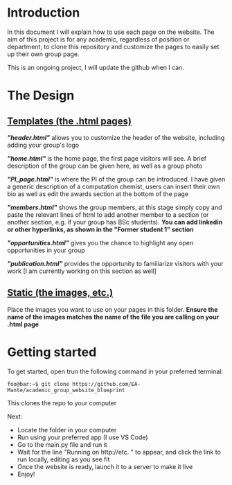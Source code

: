 # Introduction

In this document I will explain how to use each page on the website. The aim of this project is for any academic, regardless of position or department, to clone this repository and customize the pages to easily set up their own group page.

This is an ongoing project, I will update the github when I can.

# The Design

## <ins>Templates (the .html pages)</ins>

**_"header.html"_** allows you to customize the header of the website, including adding your group's logo

**_"home.html"_** is the home page, the first page visitors will see. A brief description of the group can be given here, as well as a group photo

**_"PI_page.html"_** is where the PI of the group can be introduced. I have given a generic description of a computation chemist, users can insert their own bio as well as edit the awards section at the bottom of the page

**_"members.html"_** shows the group members, at this stage simply copy and paste the relevant lines of html to add another member to a section (or another section, e.g. if your group has BSc students). **You can add linkedin or other hyperlinks, as shown in the "Former student 1" section**

**_"opportunities.html"_** gives you the chance to highlight any open opportunities in your group

**_"publication.html"_** provides the opportunity to familiarize visitors with your work [I am currently working on this section as well]

## <ins>Static (the images, etc.)</ins>

Place the images you want to use on your pages in this folder. **Ensure the name of the images matches the name of the file you are calling on your .html page**

# Getting started

To get started, open trun the following command in your preferred terminal:

```console
foo@bar:~$ git clone https://github.com/EA-Mante/academic_group_website_blueprint
```

This clones the repo to your computer

Next:
* Locate the folder in your computer
* Run using your preferred app (I use VS Code)
* Go to the main.py file and run it
* Wait for the line "Running on http://etc. " to appear, and click the link to run locally, editing as you see fit
* Once the website is ready, launch it to a server to make it live
* Enjoy!
